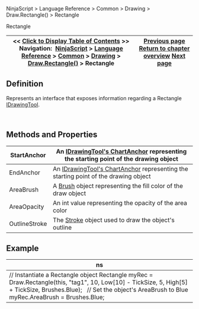 ﻿


NinjaScript \> Language Reference \> Common \> Drawing \> Draw.Rectangle() \> Rectangle






















Rectangle







| \<\< [Click to Display Table of Contents](rectangle.md) \>\> **Navigation:**     [NinjaScript](ninjascript-1.md) \> [Language Reference](language_reference_wip-1.md) \> [Common](common-1.md) \> [Drawing](drawing-1.md) \> [Draw.Rectangle()](draw_rectangle-1.md) \> Rectangle | [Previous page](draw_rectangle-1.md) [Return to chapter overview](draw_rectangle-1.md) [Next page](draw_region-1.md) |
| --- | --- |











## Definition


Represents an interface that exposes information regarding a Rectangle [IDrawingTool](idrawingtool-1.md).


 


## Methods and Properties




| StartAnchor | An [IDrawingTool's ChartAnchor](idrawingtool-1.htm#chartanchor) representing the starting point of the drawing object |
| --- | --- |
| EndAnchor | An [IDrawingTool's ChartAnchor](idrawingtool-1.htm#chartanchor) representing the starting point of the drawing object |
| AreaBrush | A [Brush](http://msdn.microsoft.com/en-us/library/system.windows.media.brush(v=vs.110).aspx) object representing the fill color of the draw object |
| AreaOpacity | An int value representing the opacity of the area color |
| OutlineStroke | The [Stroke](stroke_class-1.md) object used to draw the object's outline |



## 


## 


## Example




| ns |
| --- |
| // Instantiate a Rectangle object Rectangle myRec \= Draw.Rectangle(this, "tag1", 10, Low\[10] \- TickSize, 5, High\[5] \+ TickSize, Brushes.Blue);   // Set the object's AreaBrush to Blue myRec.AreaBrush \= Brushes.Blue; |









